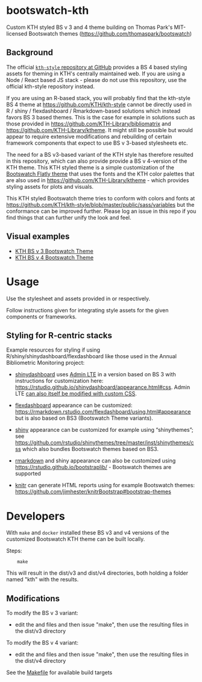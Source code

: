 # bootswatch-kth

Custom KTH styled BS v 3 and 4 theme building on Thomas Park's MIT-licensed Bootswatch themes (https://github.com/thomaspark/bootswatch)

## Background

The official [`kth-style` repository at GitHub](https://github.com/KTH/kth-style) provides a BS 4 based styling assets for theming in KTH's centrally maintained web. If you are using a Node / React based JS stack - please do not use this repository, use the official kth-style repository instead.

If you are using an R-based stack, you will probably find that the kth-style BS 4 theme at https://github.com/KTH/kth-style cannot be directly used in R / shiny / flexdashboard / Rmarkdown-based solutions which instead favors BS 3 based themes. This is the case for example in solutions such as those provided in https://github.com/KTH-Library/bibliomatrix and https://github.com/KTH-Library/ktheme. It might still be possible but would appear to require extensive modifications and rebuilding of certain framework components that expect to use BS v 3-based stylesheets etc. 

The need for a BS v3-based variant of the KTH style has therefore resulted in this repository, which can also provide provide a BS v 4-version of the KTH theme. This KTH styled theme is a simple customization of the [Bootswatch Flatly theme](https://bootswatch.com/flatly/) that uses the fonts and the KTH color palettes that are also used in https://github.com/KTH-Library/ktheme - which provides styling assets for plots and visuals. 

This KTH styled Bootswatch theme tries to conform with colors and fonts at https://github.com/KTH/kth-style/blob/master/public/sass/variables but the conformance can be improved further. Please log an issue in this repo if you find things that can further unify the look and feel. 

## Visual examples

- [KTH BS v 3 Bootswatch Theme](https://KTH-Library.github.io/bootswatch-kth/v3)
- [KTH BS v 4 Bootswatch Theme](https://KTH-Library.github.io/bootswatch-kth/v4)

# Usage

Use the stylesheet and assets provided in [](/dist/v3/kth) or [](/dist/v4/kth) respectively.

Follow instructions given for integrating style assets for the given components or frameworks.

## Styling for R-centric stacks

Example resources for styling if using R/shiny/shinydashboard/flexdashboard like those used in the Annual Bibliometric Monitoring project:

- [shinydashboard](https://rstudio.github.io/shinydashboard/) uses [Admin LTE](https://adminlte.io) in a version based on BS 3 with instructions for customization here: https://rstudio.github.io/shinydashboard/appearance.html#css. Admin LTE [can also itself be modified with custom CSS](https://adminlte.io/blog/customizing-and-downsizing-adminlte-to-match-your-businsess).

- [flexdashboard](https://rmarkdown.rstudio.com/flexdashboard/) appearance can be customized: https://rmarkdown.rstudio.com/flexdashboard/using.html#appearance but is also based on BS3 (Bootswatch Theme variants).

- [shiny](https://shiny.rstudio.com/) appearance can be customized for example using “shinythemes”; see https://github.com/rstudio/shinythemes/tree/master/inst/shinythemes/css which also bundles Bootswatch themes based on BS3.

- [rmarkdown](https://rmarkdown.rstudio.com/) and shiny appearance can also be customized using https://rstudio.github.io/bootstraplib/ - Bootswatch themes are supported

- [knitr](https://en.wikipedia.org/wiki/Knitr) can generate HTML reports using for example Bootswatch themes: https://github.com/jimhester/knitrBootstrap#bootstrap-themes

# Developers

With `make` and `docker` installed these BS v3 and v4 versions of the customized Bootswatch KTH theme can be built locally. 

Steps:

		make

This will result in the dist/v3 and dist/v4 directories, both holding a folder named "kth" with the results.

## Modifications

To modify the BS v 3 variant:

- edit the [](v3/kth/bootswatch.less) and [](v3/kth/variables.less) files and then issue "make", then use the resulting files in the dist/v3 directory

To modify the BS v 4 variant:

- edit the [](v4/dist/kth/_bootswatch.scss) and [](v4/dist/kth/_variables.scss) files and then issue "make", then use the resulting files in the dist/v4 directory

See the [Makefile](Makefile) for available build targets


